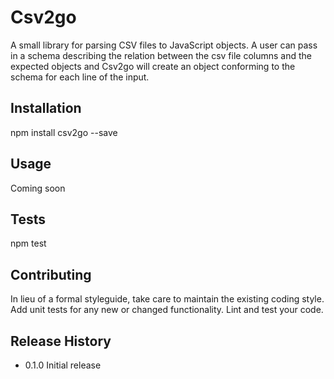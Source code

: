 Csv2go
=========

A small library for parsing CSV files to JavaScript objects. A user can pass in a schema describing the relation between
the csv file columns and the expected objects and Csv2go will create an object conforming to the schema for each line
of the input.

## Installation

  npm install csv2go --save

## Usage

Coming soon

## Tests

  npm test

## Contributing

In lieu of a formal styleguide, take care to maintain the existing coding style.
Add unit tests for any new or changed functionality. Lint and test your code.

## Release History

* 0.1.0 Initial release